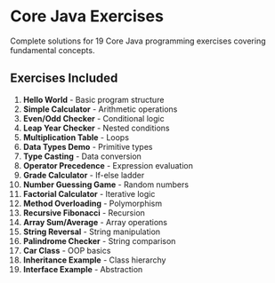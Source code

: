 # Core Java Exercises

Complete solutions for 19 Core Java programming exercises covering fundamental concepts.

## Exercises Included

1. **Hello World** - Basic program structure
2. **Simple Calculator** - Arithmetic operations
3. **Even/Odd Checker** - Conditional logic
4. **Leap Year Checker** - Nested conditions
5. **Multiplication Table** - Loops
6. **Data Types Demo** - Primitive types
7. **Type Casting** - Data conversion
8. **Operator Precedence** - Expression evaluation
9. **Grade Calculator** - If-else ladder
10. **Number Guessing Game** - Random numbers
11. **Factorial Calculator** - Iterative logic
12. **Method Overloading** - Polymorphism
13. **Recursive Fibonacci** - Recursion
14. **Array Sum/Average** - Array operations
15. **String Reversal** - String manipulation
16. **Palindrome Checker** - String comparison
17. **Car Class** - OOP basics
18. **Inheritance Example** - Class hierarchy
19. **Interface Example** - Abstraction
